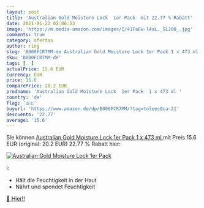 ```yaml
---
layout: post
title: 'Australian Gold Moisture Lock  1er Pack  mit 22.77 % Rabatt'
date: 2021-01-22 02:06:53
image: 'https://m.media-amazon.com/images/I/41FaEw-l4aL._SL200_.jpg'
comments: true
category: ofertas
author: ring
slug: 'B000FCR7MM-de Australian Gold Moisture Lock 1er Pack 1 x 473 ml'
sku: 'B000FCR7MM-de'
tags: [  ]
actualPrice: 15.6 EUR
currency: EUR
price: 15.6
comparePrice: 20.2 EUR
prodname: 'Australian Gold Moisture Lock  1er Pack  1 x 473 ml '
country: 'de'
flag: '🇩🇪'
buyurl: 'https://www.amazon.de/dp/B000FCR7MM/?tag=tolees0ca-21'
descuento: '22.77'
average: '15.6'
---
```


Sie können [Australian Gold Moisture Lock  1er Pack  1 x 473 ml ](https://www.amazon.de/dp/B000FCR7MM/?tag=tolees0ca-21) mit Preis 15.6 EUR (original: 20.2 EUR) 22.77 % Rabatt hier:

[![Australian Gold Moisture Lock  1er Pack ](https://m.media-amazon.com/images/I/41FaEw-l4aL._SL200_.jpg)](https://www.amazon.de/dp/B000FCR7MM/?tag=tolees0ca-21)

ℹ️:

- Hält die Feuchtigkeit in der Haut
- Nährt und spendet Feuchtigkeit

[🛒 Hier!!](https://www.amazon.de/dp/B000FCR7MM/?tag=tolees0ca-21)
